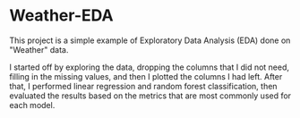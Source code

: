 # Weather-EDA

This project is a simple example of Exploratory Data Analysis (EDA) done on "Weather" data. 

I started off by exploring the data, dropping the columns that I did not need, filling in the missing values, and then I plotted the columns I had left.
After that, I performed linear regression and random forest classification, then evaluated the results based on the metrics that are most commonly used for each model.
